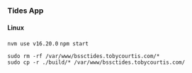 ### Tides App


#### Linux

`nvm use v16.20.0`
`npm start`

```
sudo rm -rf /var/www/bssctides.tobycourtis.com/*
sudo cp -r ./build/* /var/www/bssctides.tobycourtis.com/
```